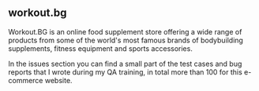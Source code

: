 ## workout.bg
Workout.BG is an online food supplement store offering a wide range of products from some of the world's most famous brands of bodybuilding supplements, fitness equipment and sports accessories.

In the issues section you can find a small part of the test cases and bug reports that I wrote during my QA training, in total more than 100 for this e-commerce website.
